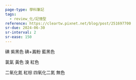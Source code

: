 ```yaml
---
page-type: 學科筆記
tags:
  - review_化/記憶型
reference: https://cleartw.pixnet.net/blog/post/251697700
sr-due: 2024-06-30
sr-interval: 2
sr-ease: 150
---
```

碘 紫黑色
碘+澱粉 藍黑色

氯氣 黃色
溴 紅色

二氧化氮 紅棕
四氧化二氮 無色
